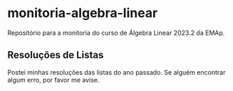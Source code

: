 # monitoria-algebra-linear
Repositório para a monitoria do curso de Álgebra Linear 2023.2 da EMAp.

## Resoluções de Listas
Postei minhas resoluções das listas do ano passado. Se alguém encontrar algum erro, por favor me avise.